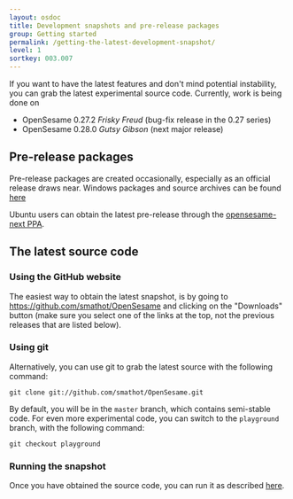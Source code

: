 ```yaml
---
layout: osdoc
title: Development snapshots and pre-release packages
group: Getting started
permalink: /getting-the-latest-development-snapshot/
level: 1
sortkey: 003.007
---
```


If you want to have the latest features and don't mind potential instability, you can grab the latest experimental source code. Currently, work is being done on

- OpenSesame 0.27.2 *Frisky Freud* (bug-fix release in the 0.27 series)
- OpenSesame 0.28.0 *Gutsy Gibson* (next major release)

Pre-release packages
--------------------

Pre-release packages are created occasionally, especially as an official release draws near. Windows packages and source archives can be found [here][pre-release]

Ubuntu users can obtain the latest pre-release through the [opensesame-next PPA][ppa].

The latest source code
----------------------

### Using the GitHub website

The easiest way to obtain the latest snapshot, is by going to <https://github.com/smathot/OpenSesame> and clicking on the "Downloads" button (make sure you select one of the links at the top, not the previous releases that are listed below).

### Using git

Alternatively, you can use git to grab the latest source with the following command:

	git clone git://github.com/smathot/OpenSesame.git

By default, you will be in the `master` branch, which contains semi-stable code. For even more experimental code, you can switch to the `playground` branch, with the following command:

	git checkout playground

### Running the snapshot

Once you have obtained the source code, you can run it as described [here][run-source].

[pre-release]: http://files.cogsci.nl/software/opensesame/pre-releases/
[run-source]: /getting-started/running-from-source
[ppa]: https://launchpad.net/~smathot/+archive/opensesame-next